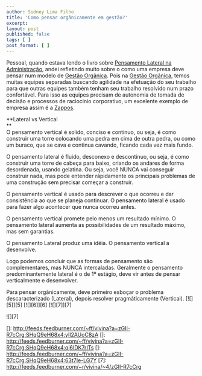 ```yaml
---
author: Sidney Lima Filho
title: 'Como pensar orgânicamente em gestão?'
excerpt:
layout: post
published: false
tags: [ ]
post_format: [ ]
---
```

Pessoal, quando estava lendo o livro sobre [Pensamento Lateral na Administração][1], andei refletindo muito sobre o como uma empresa deve pensar num modelo de [Gestão Orgânica][2]. Pois na [Gestão Orgânica][2], temos muitas equipes separadas buscando agilidade na efetuação do seu trabalho para que outras equipes também tenham seu trabalho resolvido num prazo confortável. Para isso as equipes precisam de autonomia de tomada de decisão e processos de raciocinio corporativo, um excelente exemplo de empresa assim é a [Zappos][3].

**Lateral vs Vertical  
**  
O pensamento vertical é solido, conciso e continuo, ou seja, é como construir uma torre colocando uma pedra em cima de outra pedra, ou como um buraco, que se cava e continua cavando, ficando cada vez mais fundo.

O pensamento lateral é fluido, desconexo e descontinuo, ou seja, é como construir uma torre de cabeça para baixo, criando os andares de forma desordenada, usando gelatina. Ou seja, você NUNCA vai conseguir construir nada, mas pode entender rápidamente os principais problemas de uma construção sem precisar começar a construir.

O pensamento vertical é usado para descrever o que ocorreu e dar consistência ao que se planeja continuar. O pensamento lateral é usado para fazer algo acontecer que nunca ocorreu antes.

O pensamento vertical promete pelo menos um resultado mínimo. O pensamento lateral aumenta as possibilidades de um resultado máximo, mas sem garantias.

O pensamento Lateral produz uma idéia. O pensamento vertical a desenvolve.

Logo podemos concluir que as formas de pensamento são complementares, mas NUNCA intercaladas. Geralmente o pensamento predominantemente lateral é o de 1º estágio, deve vir antes de pensar verticalmente e desenvolver.

Para pensar orgânicamente, deve primeiro esboçar o problema descaracterizado (Lateral), depois resolver pragmáticamente (Vertical). [![][5]</img>][5] [![][6]</img>][6] [![][7]</img>][7] 

![][7]

 [1]: /site/Blog-da-Vivina/Resenha-Pensamento-Lateral-na-Administracao,A833E2A5AF0F7DFA.aspx
 [2]: http://www.vivina.com.br/site/Blog-da-Vivina/Gestao-Organica,F4D328F0D752ED01.aspx
 [3]: /site/Blog-da-Vivina/Por-dentro-da-Zappos-Zappos-Culture-book,C0CC1F49AFD39791.aspx
 []: http://feeds.feedburner.com/~ff/vivina?a=zGII-R7cCrg:SHqQ9eH68x4:yIl2AUoC8zA
 []: http://feeds.feedburner.com/~ff/vivina?a=zGII-R7cCrg:SHqQ9eH68x4:qj6IDK7rITs
 []: http://feeds.feedburner.com/~ff/vivina?a=zGII-R7cCrg:SHqQ9eH68x4:63t7Ie-LG7Y
 [7]: http://feeds.feedburner.com/~r/vivina/~4/zGII-R7cCrg